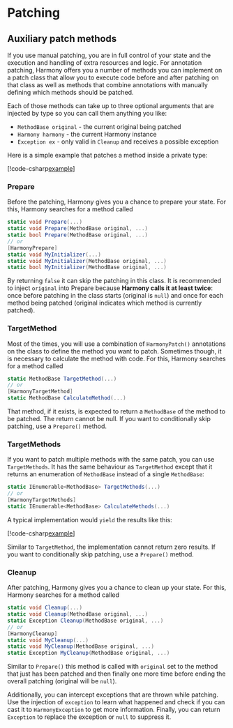 # Patching

## Auxiliary patch methods

If you use manual patching, you are in full control of your state and the execution and handling of extra resources and logic. For annotation patching, Harmony offers you a number of methods you can implement on a patch class that allow you to execute code before and after patching on that class as well as methods that combine annotations with manually defining which methods should be patched.

Each of those methods can take up to three optional arguments that are injected by type so you can call them anything you like:

- `MethodBase original` - the current original being patched
- `Harmony harmony` - the current Harmony instance
- `Exception ex` - only valid in `Cleanup` and receives a possible exception

Here is a simple example that patches a method inside a private type:

[!code-csharp[example](../examples/basics.cs?name=target_method)]

### Prepare

Before the patching, Harmony gives you a chance to prepare your state. For this, Harmony searches for a method called

```csharp
static void Prepare(...)
static void Prepare(MethodBase original, ...)
static bool Prepare(MethodBase original, ...)
// or
[HarmonyPrepare]
static void MyInitializer(...)
static void MyInitializer(MethodBase original, ...)
static bool MyInitializer(MethodBase original, ...)
```

By returning `false` it can skip the patching in this class. It is recommended to inject `original` into Prepare because **Harmony calls it at least twice**: once before patching in the class starts (original is `null`) and once for each method being patched (original indicates which method is currently patched).

### TargetMethod

Most of the times, you will use a combination of `HarmonyPatch()` annotations on the class to define the method you want to patch. Sometimes though, it is necessary to calculate the method with code. For this, Harmony searches for a method called

```csharp
static MethodBase TargetMethod(...)
// or
[HarmonyTargetMethod]
static MethodBase CalculateMethod(...)
```

That method, if it exists, is expected to return a `MethodBase` of the method to be patched. The return cannot be null. If you want to conditionally skip patching, use a `Prepare()` method.

### TargetMethods

If you want to patch multiple methods with the same patch, you can use `TargetMethods`. It has the same behaviour as `TargetMethod` except that it returns an enumeration of `MethodBase` instead of a single `MethodBase`:

```csharp
static IEnumerable<MethodBase> TargetMethods(...)
// or
[HarmonyTargetMethods]
static IEnumerable<MethodBase> CalculateMethods(...)
```

A typical implementation would `yield` the results like this:

[!code-csharp[example](../examples/patching-auxiliary.cs?name=yield)]

Similar to `TargetMethod`, the implementation cannot return zero results. If you want to conditionally skip patching, use a `Prepare()` method.

### Cleanup

After patching, Harmony gives you a chance to clean up your state. For this, Harmony searches for a method called

```csharp
static void Cleanup(...)
static void Cleanup(MethodBase original, ...)
static Exception Cleanup(MethodBase original, ...)
// or
[HarmonyCleanup]
static void MyCleanup(...)
static void MyCleanup(MethodBase original, ...)
static Exception MyCleanup(MethodBase original, ...)
```

Similar to `Prepare()` this method is called with `original` set to the method that just has been patched and then finally one more time before ending the overall patching (original will be `null`).

Additionally, you can intercept exceptions that are thrown while patching. Use the injection of `exception` to learn what happened and check if you can cast it to `HarmonyException` to get more information. Finally, you can return `Exception` to replace the exception or `null` to suppress it.
